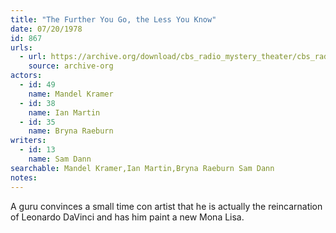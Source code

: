 ```yaml
---
title: "The Further You Go, the Less You Know"
date: 07/20/1978
id: 867
urls: 
  - url: https://archive.org/download/cbs_radio_mystery_theater/cbs_radio_mystery_theater-0851-0900.zip/cbs_radio_mystery_theater-0851-0900%2Fcbsrmt_0867_the_further_you_go_the_less_you_know.mp3
    source: archive-org
actors:  
  - id: 49
    name: Mandel Kramer  
  - id: 38
    name: Ian Martin  
  - id: 35
    name: Bryna Raeburn
writers:  
  - id: 13
    name: Sam Dann
searchable: Mandel Kramer,Ian Martin,Bryna Raeburn Sam Dann
notes:  
---
```

A guru convinces a small time con artist that he is actually the reincarnation of Leonardo DaVinci and has him paint a new Mona Lisa.